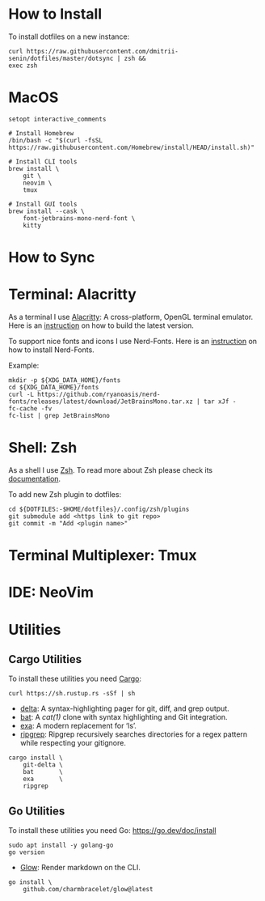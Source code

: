 # How to Install

To install dotfiles on a new instance:
```
curl https://raw.githubusercontent.com/dmitrii-senin/dotfiles/master/dotsync | zsh &&
exec zsh
```

# MacOS

```
setopt interactive_comments

# Install Homebrew
/bin/bash -c "$(curl -fsSL https://raw.githubusercontent.com/Homebrew/install/HEAD/install.sh)"

# Install CLI tools
brew install \
	git \
	neovim \
	tmux

# Install GUI tools
brew install --cask \
	font-jetbrains-mono-nerd-font \
	kitty
```

# How to Sync

# Terminal: Alacritty

As a terminal I use [Alacritty](https://github.com/alacritty/alacritty):
A cross-platform, OpenGL terminal emulator.
Here is an [instruction](https://github.com/alacritty/alacritty/blob/master/INSTALL.md)
on how to build the latest version.

To support nice fonts and icons I use Nerd-Fonts.
Here is an [instruction](https://github.com/ryanoasis/nerd-fonts#font-installation)
on how to install Nerd-Fonts.

Example:
```
mkdir -p ${XDG_DATA_HOME}/fonts
cd ${XDG_DATA_HOME}/fonts
curl -L https://github.com/ryanoasis/nerd-fonts/releases/latest/download/JetBrainsMono.tar.xz | tar xJf -
fc-cache -fv
fc-list | grep JetBrainsMono
```

# Shell: Zsh

As a shell I use [Zsh](https://www.zsh.org/).
To read more about Zsh please check its [documentation](https://zsh.sourceforge.io/Doc/Release/zsh_toc.html).

To add new Zsh plugin to dotfiles:
```
cd ${DOTFILES:-$HOME/dotfiles}/.config/zsh/plugins
git submodule add <https link to git repo>
git commit -m "Add <plugin name>"
```

# Terminal Multiplexer: Tmux

# IDE: NeoVim

# Utilities

## Cargo Utilities

To install these utilities you need
[Cargo](https://doc.rust-lang.org/cargo/getting-started/installation.html):
```
curl https://sh.rustup.rs -sSf | sh
```

* [delta](https://github.com/dandavison/delta): A syntax-highlighting pager for git, diff, and grep output.
* [bat](https://github.com/sharkdp/bat): A _cat(1)_ clone with syntax highlighting and Git integration.
* [exa](https://github.com/ogham/exa): A modern replacement for ‘ls’.
* [ripgrep](https://github.com/BurntSushi/ripgrep): Ripgrep recursively searches directories for a regex pattern while respecting your gitignore.

```
cargo install \
    git-delta \
    bat       \
    exa       \
    ripgrep
```


## Go Utilities

To install these utilities you need Go:
https://go.dev/doc/install

```
sudo apt install -y golang-go
go version
```

* [Glow](https://github.com/charmbracelet/glow): Render markdown on the CLI.

```
go install \
    github.com/charmbracelet/glow@latest
```

